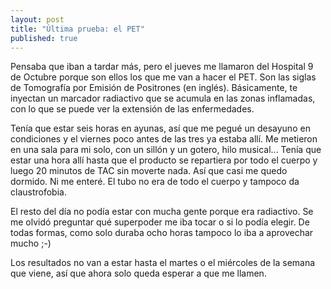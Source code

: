```yaml
---
layout: post
title: "Última prueba: el PET"
published: true
---
```


Pensaba que iban a tardar más, pero el jueves me llamaron del Hospital 9 de Octubre porque son ellos los que me van a hacer el PET. Son las siglas de Tomografía por Emisión de Positrones (en inglés). Básicamente, te inyectan un marcador radiactivo que se acumula en las zonas inflamadas, con lo que se puede ver la extensión de las enfermedades.

Tenía que estar seis horas en ayunas, así que me pegué un desayuno en condiciones y el viernes poco antes de las tres ya estaba allí. Me metieron en una sala para mi solo, con un sillón y un gotero, hilo musical... Tenía que estar una hora allí hasta que el producto se repartiera por todo el cuerpo y luego 20 minutos de TAC sin moverte nada. Así que casi me quedo dormido. Ni me enteré. El tubo no era de todo el cuerpo y tampoco da claustrofobia.

El resto del día no podía estar con mucha gente porque era radiactivo. Se me olvidó preguntar qué superpoder me iba tocar o si lo podía elegir. De todas formas, como solo duraba ocho horas tampoco lo iba a aprovechar mucho ;-)

Los resultados no van a estar hasta el martes o el miércoles de la semana que viene, así que ahora solo queda esperar a que me llamen.

